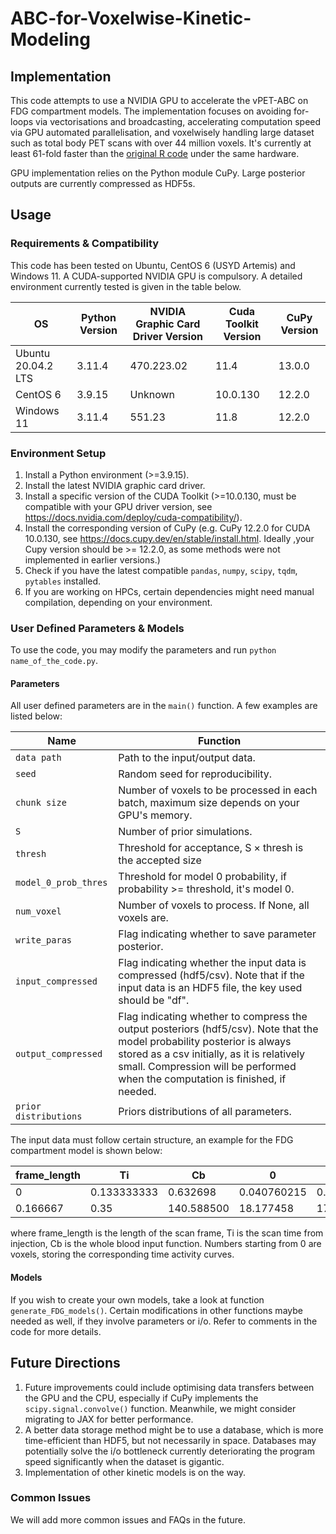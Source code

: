 # ABC-for-Voxelwise-Kinetic-Modeling

## Implementation
This code attempts to use a NVIDIA GPU to accelerate the vPET-ABC on FDG compartment models. The implementation focuses on avoiding for-loops via vectorisations and broadcasting, accelerating computation speed via GPU automated parallelisation, and voxelwisely handling large dataset such as total body PET scans with over 44 million voxels. It's currently at least 61-fold faster than the [original R code](https://github.com/cgrazian/PETabc) under the same hardware.

GPU implementation relies on the Python module CuPy. Large posterior outputs are currently compressed as HDF5s.
## Usage
### Requirements & Compatibility
This code has been tested on Ubuntu, CentOS 6 (USYD Artemis) and Windows 11. A CUDA-supported NVIDIA GPU is compulsory. A detailed environment currently tested is given in the table below.

| OS                 | Python Version | NVIDIA Graphic Card Driver Version | Cuda Toolkit Version | CuPy Version |
| ------------------ | -------------- | ---------------------------------- | -------------------- | ------------ |
| Ubuntu 20.04.2 LTS | 3.11.4         | 470.223.02                         | 11.4                 | 13.0.0       |
| CentOS 6           | 3.9.15         | Unknown                            | 10.0.130             | 12.2.0       |
| Windows 11         | 3.11.4         | 551.23                             | 11.8                 | 12.2.0       |

### Environment Setup
1. Install a Python environment (>=3.9.15).
2. Install the latest NVIDIA graphic card driver.
3. Install a specific version of the CUDA Toolkit (>=10.0.130, must be compatible with your GPU driver version, see https://docs.nvidia.com/deploy/cuda-compatibility/).
4. Install the corresponding version of CuPy (e.g. CuPy 12.2.0 for CUDA 10.0.130, see https://docs.cupy.dev/en/stable/install.html. Ideally ,your Cupy version should be >= 12.2.0, as some methods were not implemented in earlier versions.)
5. Check if you have the latest compatible `pandas`, `numpy`, `scipy`, `tqdm`, `pytables` installed.
6. If you are working on HPCs, certain dependencies might need manual compilation, depending on your environment.
### User Defined Parameters & Models
To use the code, you may modify the parameters and run `python name_of_the_code.py`.
#### Parameters
All user defined parameters are in the `main()` function. A few examples are listed below:

| Name                  | Function                                                                                                                                                              |
| --------------------- | --------------------------------------------------------------------------------------------------------------------------------------------------------------------- |
| `data path`           | Path to the input/output data.                                                                                                                                        |
| `seed`                | Random seed for reproducibility.                                                                                                                                      |
| `chunk size`          | Number of voxels to be processed in each batch, maximum size depends on your GPU's memory.                                                                            |
| `S`                   | Number of prior simulations.                                                                                                                                          |
| `thresh`              | Threshold for acceptance, $\text{S}\times\text{thresh}$ is the accepted size                                                                                          |
| `model_0_prob_thres`  | Threshold for model 0 probability, if probability >= threshold, it's model 0.                                                                                         |
| `num_voxel`           | Number of voxels to process. If None, all voxels are.                                                                                                                 |
| `write_paras`         | Flag indicating whether to save parameter posterior.                                                                                                                  |
| `input_compressed`    | Flag indicating whether the input data is compressed (hdf5/csv). Note that if the input data is an HDF5 file, the key used should be "df".                            |
| `output_compressed`   | Flag indicating whether to compress the output posteriors (hdf5/csv). Note that the model probability posterior is always stored as a csv initially, as it is relatively small. Compression will be performed when the computation is finished, if needed. |
| `prior distributions` | Priors distributions of all parameters.                                                                                                                               |

The input data must follow certain structure, an example for the FDG compartment model is shown below:

| frame_length | Ti         | Cb         | 0           | 1           | 2           |
| ------------ | ---------- | ---------- | ----------- | ----------- | ----------- |
| 0            | 0.133333333| 0.632698   | 0.040760215 | 0.036601037 | 0.028408282 |
| 0.166667     | 0.35       | 140.588500 | 18.177458   | 17.420736   | 16.563547   |

where frame_length is the length of the scan frame, Ti is the scan time from injection, Cb is the whole blood input function. Numbers starting from 0 are voxels, storing the corresponding time activity curves.
#### Models
If you wish to create your own models, take a look at function `generate_FDG_models()`. Certain modifications in other functions maybe needed as well, if they involve parameters or i/o. Refer to comments in the code for more details.
## Future Directions
1. Future improvements could include optimising data transfers between the GPU and the CPU, especially if CuPy implements the `scipy.signal.convolve()` function. Meanwhile, we might consider migrating to JAX for better performance.
2. A better data storage method might be to use a database, which is more time-efficient than HDF5, but not necessarily in space. Databases may potentially solve the i/o bottleneck currently deteriorating the program speed significantly when the dataset is gigantic.
3. Implementation of other kinetic models is on the way.
### Common Issues
We will add more common issues and FAQs in the future.
